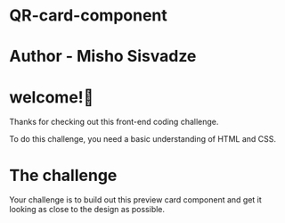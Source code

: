 # QR-card-component
# Author - Misho Sisvadze
# welcome!👋
Thanks for checking out this front-end coding challenge.

To do this challenge, you need a basic understanding of HTML and CSS.

# The challenge
Your challenge is to build out this preview card component and get it looking as close to the design as possible.
